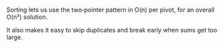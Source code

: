 Sorting lets us use the two‑pointer pattern in O(n) per pivot, for an overall O(n²) solution.

It also makes it easy to skip duplicates and break early when sums get too large.